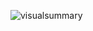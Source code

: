![visualsummary](https://user-images.githubusercontent.com/9269146/163785111-f920b0b6-59b3-43b0-b90e-7db8f921fa89.svg)
